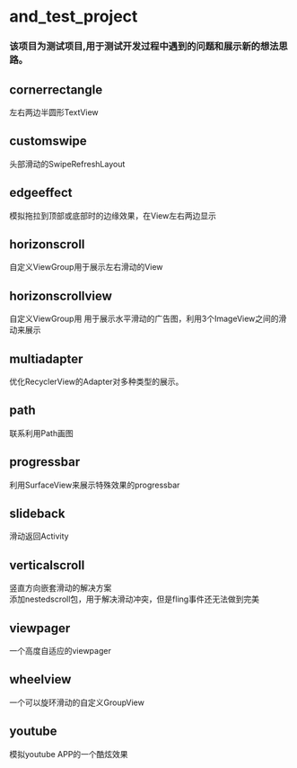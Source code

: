 # and\_test\_project

### 该项目为测试项目,用于测试开发过程中遇到的问题和展示新的想法思路。  

## cornerrectangle  
左右两边半圆形TextView


## customswipe  
头部滑动的SwipeRefreshLayout  


## edgeeffect  
模拟拖拉到顶部或底部时的边缘效果，在View左右两边显示  

## horizonscroll  
自定义ViewGroup用于展示左右滑动的View

## horizonscrollview  
自定义ViewGroup用 用于展示水平滑动的广告图，利用3个ImageView之间的滑动来展示

## multiadapter  
优化RecyclerView的Adapter对多种类型的展示。  

## path
联系利用Path画图  

## progressbar  
利用SurfaceView来展示特殊效果的progressbar  

## slideback
滑动返回Activity 

## verticalscroll
竖直方向嵌套滑动的解决方案  
添加nestedscroll包，用于解决滑动冲突，但是fling事件还无法做到完美

## viewpager
一个高度自适应的viewpager

## wheelview
一个可以旋环滑动的自定义GroupView

## youtube
模拟youtube APP的一个酷炫效果

## 